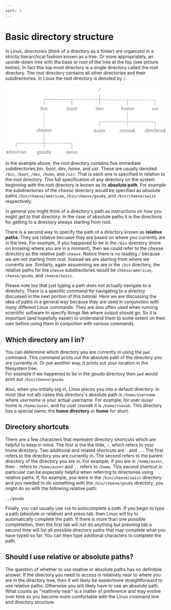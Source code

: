 ```yaml
---
sort: 3
---
```


# Basic directory structure

In Linux, directories (think of a directory as a folder) are organized in a strictly hierarchical fashion known as a tree.
Or more appropriately, an upside-down tree with the base or root of the tree at the top (see picture below).  In fact this top most
directory is a single directory called the *root* directory.  The root directory contains all other directories and their 
subdirectories. In Linux the root directory is denoted by `/`. 

![Linux directory structure](../images/filesystem.jpg)

In the example above, the root directory contains five immediate subdirectories,*bin*, *boot*, *dev*, *home*, 
and *usr*.  These are usually denoted `/bin`, `/boot`, 
`/dev`, `/home`, and `/usr`.  That is each one is specified in relation to the root directory.  This full specification of any 
directory on the system beginning with the root directory is known as its **absolute path**.  For example the subdirectories of 
the *cheese* directory would be specified as absolute paths `/bin/cheese/american`, `/bin/cheese/gouda`, 
and `/bin/cheese/swiss` respectively. 

In general you might think of a directory's path as instructions on how you might get to that directory.  In the case of absolute paths it
is the directions for getting to a directory always starting from root.

There is a second way to specify the path of a directory known as **relative paths**. They are relative becuase 
they are based on where you currently are in the tree.  For example, if you happened to be in the `/bin` directory (more on knowing where you are in a moment), then we could refer to the *cheese* directory as the relative path `cheese`.  Notice there is no leading `/` because we are not starting from root.  Instead we are starting from where we currently are.  Similarly, again assumming we are in the `/bin` directory,
the relative paths for the `cheese` subdirectories would be `cheese/american`, `cheese/gouda`, and `cheese/swiss`.

Please note too that just typing a path does not actually navigate to a directory. There is a specific command for navigating to a directoy discussed in the next portion of this tutorial.  Here we are discussing the idea of paths in a general way because they are used in conjunction with many different Linux commands.  They are also often used when running scientific software to specify things like where output should go. So
it is important (and hopefully easier) to understand them to some extent on their own before using them in conjuction with various commands.

## Which directory am I in?

You can determine which directory you are currently in using the `pwd` command.  This command prints out the 
absolute path of the directory you are currently in.  Or put another way, it prints out your location in the filesystem tree.  
For example if we happened to be in the *gouda* directory then `pwd` would print out `/bin/cheese/gouda`.

Also, when you initially log in, Linux places you into a default directory.  In most (but not all) cases this directory's absolute 
path is `/home/username` where *username* is your actual username.  For example, for user *auser* home is `/home/auser`, and for
user *cnovak* it is `/home/cnovak`.  This directory has a special name, the **home directory** or **home** for short.

##  Directory shortcuts

There are a few characters that represent directory shortcuts which are helpful to keep in mind.  The first is the the tilde, `~`, which
refers to your home directory.  Two additional and related shortcuts are `.` and `..`.  The first refers to the directory 
you are currently in.  The second  refers to the parent directory of the directory you are in.  For example, if you 
are in `/home/auser`, then `.` refers to `/home/auser` and `..` refers to `/home`.  This second shortcut in particular can
be especially helpful when referring to directories using relative paths.  If, for example, you were in the 
`/bin/cheese/swiss` directory and you needed to do something with the `/bin/cheese/gouda` directory, you might
 do so with the following relative path:

`../gouda`

Finally, you can usually use `tab` to autocomplete a path.  If you begin to type a path (absolute or relative) and 
press tab, then Linux will try to automatically complete the path.  If there is more than one possible completetion, 
then the first tab will not do anything but pressing tab a second time will list all possible directory paths that 
may complete what you have typed so far.  You can then type additonal characters to complete the path.

## Should I use relative or absolute paths?

The question of whether to use relative or absolute paths has no definitive answer.  If the directory you need to access is
relatively near to where you are in the directory tree, then it will likely be easier/more straightforward to use relative
paths.  Otherwise you will likely have to use an absolute path.  What counts as "realtively near" is a matter of preference
and may evolve over time as you become more comfortable with the Linux command line and directory structure.